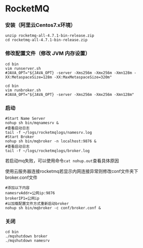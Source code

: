# RocketMQ

### 安装（阿里云Centos7.x环境）

```shell
unzip rocketmq-all-4.7.1-bin-release.zip
cd rocketmq-all-4.7.1-bin-release.zip
```

### 修改配置文件（修改 JVM 内存设置）

```shell
cd bin
vim runserver.sh
#JAVA_OPT="${JAVA_OPT} -server -Xms256m -Xmx256m -Xmn128m -XX:MetaspaceSize=128m -XX:MaxMetaspaceSize=320m"
```

```shell
cd bin
vim runbroker.sh
#JAVA_OPT="${JAVA_OPT} -server -Xms256m -Xmx256m -Xmn128m"
```

### 启动

```shell
#Start Name Server
nohup sh bin/mqnamesrv &
#查看启动日志
tail -f ~/logs/rocketmqlogs/namesrv.log
#Start Broker
nohup sh bin/mqbroker -n localhost:9876 &
#查看启动日志
tail -f ~/logs/rocketmqlogs/broker.log 
```

若启动mq失败，可以使用命令`cat nohup.out`查看具体原因

使用云服务器连接rocketmq若显示内网连接异常则修改conf文件夹下broker.conf文件

```shell
#添加以下内容
namesrvAddr=公网ip:9876
brokerIP1=公网ip
#以加载配置文件方式重新启动broker
nohup sh bin/mqbroker -c conf/broker.conf &
```

### 关闭

```shell
cd bin
./mqshutdown broker
./mqshutdown namesrv
```